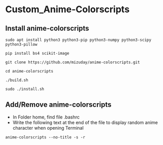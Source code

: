# Custom_Anime-Colorscripts

## Install anime-colorscripts
```
sudo apt install python3 python3-pip python3-numpy python3-scipy python3-pillow
```
```
pip install bs4 scikit-image
```
```
git clone https://github.com/mizuday/anime-colorscripts.git
```
```
cd anime-colorscripts
```
```
./build.sh
```
```
sudo ./install.sh
```

## Add/Remove anime-colorscripts
- In Folder home, find file .bashrc
- Write the following text at the end of the file to display random anime character when opening Terminal
```
anime-colorscripts --no-title -s -r
```
